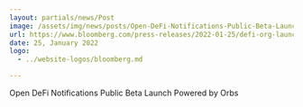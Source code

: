 ```yaml
---
layout: partials/news/Post
image: /assets/img/news/posts/Open-DeFi-Notifications-Public-Beta-Launch-Powered-by-Orbs.jpeg
url: https://www.bloomberg.com/press-releases/2022-01-25/defi-org-launches-the-open-defi-notification-protocol-powered-by-the-orbs-network
date: 25, January 2022
logo: 
  - ../website-logos/bloomberg.md

---
```



Open DeFi Notifications Public Beta Launch Powered by Orbs